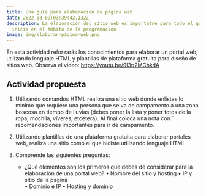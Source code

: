 ```yaml
---
title: Una guía para elaboración de página web
date: 2022-08-09T03:39:42.132Z
description: La elaboración del sitio web es importatne para todo el que se
  inicia en el ámbito de la programación
image: img/elaborar-página-web.png
---
```

En esta actividad reforzarás los conocimientos para elaborar un portal web, utilizando lenguaje HTML y plantillas de plataforma gratuita para diseño de sitios web. Observa el video: <https://youtu.be/9l3p2MChkdA>

## Actividad propuesta

1. Utilizando comandos HTML realiza una sitio web donde enlistes lo mínimo que requiere una persona que se va de campamento a una zona boscosa en tiempo de lluvias (debes poner la lista y poner fotos de la ropa, mochila, víveres, etcetera). Al final coloca una nota con ́ recomendaciones importantes para ir de campamento. 
2. Utilizando plantillas de una plataforma gratuita para elaborar portales web, realiza una sitio como el que hiciste utilizando lenguaje HTML. 
3. Comprende las siguientes preguntas: 

   * ¿Qué elementos son los primeros que debes de considerar para la elaboración de una portal web? 
     •	Nombre del sitio y hosting 
     •	IP y sitio de la paginá	 
     •	Dominio e IP 
     •	Hosting y dominio